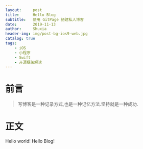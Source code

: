 ```yaml
---
layout:     post
title:      Hello Blog 
subtitle:   使用 GitPage 搭建私人博客
date:       2019-11-13
author:     Shuxia
header-img: img/post-bg-ios9-web.jpg
catalog: true
tags:
    - iOS
    - 小程序
    - Swift
    - 开源框架解读
---
```

# 前言
>写博客是一种记录方式,也是一种记忆方法.坚持就是一种成功.

# 正文
Hello world!  Hello Blog!